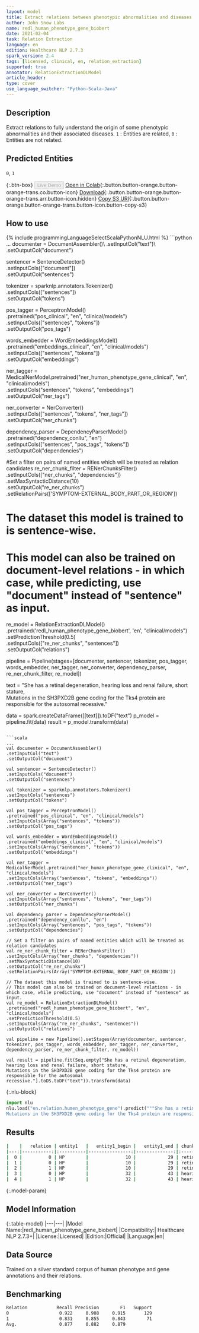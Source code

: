 ```yaml
---
layout: model
title: Extract relations between phenotypic abnormalities and diseases (ReDL)
author: John Snow Labs
name: redl_human_phenotype_gene_biobert
date: 2021-02-04
task: Relation Extraction
language: en
edition: Healthcare NLP 2.7.3
spark_version: 2.4
tags: [licensed, clinical, en, relation_extraction]
supported: true
annotator: RelationExtractionDLModel
article_header:
type: cover
use_language_switcher: "Python-Scala-Java"
---
```


## Description

Extract relations to fully understand the origin of some phenotypic abnormalities and their associated diseases. `1` : Entities are related, `0` : Entities are not related.

## Predicted Entities

`0`, `1`

{:.btn-box}
<button class="button button-orange" disabled>Live Demo</button>
[Open in Colab](https://colab.research.google.com/github/JohnSnowLabs/spark-nlp-workshop/blob/master/tutorials/Certification_Trainings/Healthcare/10.Clinical_Relation_Extraction.ipynb){:.button.button-orange.button-orange-trans.co.button-icon}
[Download](https://s3.amazonaws.com/auxdata.johnsnowlabs.com/clinical/models/redl_human_phenotype_gene_biobert_en_2.7.3_2.4_1612440673031.zip){:.button.button-orange.button-orange-trans.arr.button-icon.hidden}
[Copy S3 URI](s3://auxdata.johnsnowlabs.com/clinical/models/redl_human_phenotype_gene_biobert_en_2.7.3_2.4_1612440673031.zip){:.button.button-orange.button-orange-trans.button-icon.button-copy-s3}

## How to use



<div class="tabs-box" markdown="1">
{% include programmingLanguageSelectScalaPythonNLU.html %}
```python
...
documenter = DocumentAssembler()\
.setInputCol("text")\
.setOutputCol("document")

sentencer = SentenceDetector()\
.setInputCols(["document"])\
.setOutputCol("sentences")

tokenizer = sparknlp.annotators.Tokenizer()\
.setInputCols(["sentences"])\
.setOutputCol("tokens")

pos_tagger = PerceptronModel()\
.pretrained("pos_clinical", "en", "clinical/models") \
.setInputCols(["sentences", "tokens"])\
.setOutputCol("pos_tags")

words_embedder = WordEmbeddingsModel() \
.pretrained("embeddings_clinical", "en", "clinical/models") \
.setInputCols(["sentences", "tokens"]) \
.setOutputCol("embeddings")

ner_tagger = MedicalNerModel.pretrained("ner_human_phenotype_gene_clinical", "en", "clinical/models")\
.setInputCols("sentences", "tokens", "embeddings")\
.setOutputCol("ner_tags")

ner_converter = NerConverter() \
.setInputCols(["sentences", "tokens", "ner_tags"]) \
.setOutputCol("ner_chunks")

dependency_parser = DependencyParserModel() \
.pretrained("dependency_conllu", "en") \
.setInputCols(["sentences", "pos_tags", "tokens"]) \
.setOutputCol("dependencies")

#Set a filter on pairs of named entities which will be treated as relation candidates
re_ner_chunk_filter = RENerChunksFilter() \
.setInputCols(["ner_chunks", "dependencies"])\
.setMaxSyntacticDistance(10)\
.setOutputCol("re_ner_chunks")\
.setRelationPairs(['SYMPTOM-EXTERNAL_BODY_PART_OR_REGION'])

# The dataset this model is trained to is sentence-wise. 
# This model can also be trained on document-level relations - in which case, while predicting, use "document" instead of "sentence" as input.
re_model = RelationExtractionDLModel()\
.pretrained('redl_human_phenotype_gene_biobert', 'en', "clinical/models") \
.setPredictionThreshold(0.5)\
.setInputCols(["re_ner_chunks", "sentences"]) \
.setOutputCol("relations")

pipeline = Pipeline(stages=[documenter, sentencer, tokenizer, pos_tagger, words_embedder, ner_tagger, ner_converter, dependency_parser, re_ner_chunk_filter, re_model])

text = "She has a retinal degeneration, hearing loss and renal failure, short stature, \
Mutations in the SH3PXD2B gene coding for the Tks4 protein are responsible for the autosomal recessive."

data = spark.createDataFrame([[text]]).toDF("text")
p_model = pipeline.fit(data)
result = p_model.transform(data)
```

```scala
...
val documenter = DocumentAssembler() 
.setInputCol("text") 
.setOutputCol("document")

val sentencer = SentenceDetector()
.setInputCols("document")
.setOutputCol("sentences")

val tokenizer = sparknlp.annotators.Tokenizer()
.setInputCols("sentences")
.setOutputCol("tokens")

val pos_tagger = PerceptronModel()
.pretrained("pos_clinical", "en", "clinical/models") 
.setInputCols(Array("sentences", "tokens"))
.setOutputCol("pos_tags")

val words_embedder = WordEmbeddingsModel()
.pretrained("embeddings_clinical", "en", "clinical/models")
.setInputCols(Array("sentences", "tokens"))
.setOutputCol("embeddings")

val ner_tagger = MedicalNerModel.pretrained("ner_human_phenotype_gene_clinical", "en", "clinical/models")
.setInputCols(Array("sentences", "tokens", "embeddings"))
.setOutputCol("ner_tags") 

val ner_converter = NerConverter()
.setInputCols(Array("sentences", "tokens", "ner_tags"))
.setOutputCol("ner_chunks")

val dependency_parser = DependencyParserModel()
.pretrained("dependency_conllu", "en")
.setInputCols(Array("sentences", "pos_tags", "tokens"))
.setOutputCol("dependencies")

// Set a filter on pairs of named entities which will be treated as relation candidates
val re_ner_chunk_filter = RENerChunksFilter()
.setInputCols(Array("ner_chunks", "dependencies"))
.setMaxSyntacticDistance(10)
.setOutputCol("re_ner_chunks")
.setRelationPairs(Array('SYMPTOM-EXTERNAL_BODY_PART_OR_REGION'))

// The dataset this model is trained to is sentence-wise. 
// This model can also be trained on document-level relations - in which case, while predicting, use "document" instead of "sentence" as input.
val re_model = RelationExtractionDLModel()
.pretrained("redl_human_phenotype_gene_biobert", "en", "clinical/models")
.setPredictionThreshold(0.5)
.setInputCols(Array("re_ner_chunks", "sentences"))
.setOutputCol("relations")

val pipeline = new Pipeline().setStages(Array(documenter, sentencer, tokenizer, pos_tagger, words_embedder, ner_tagger, ner_converter, dependency_parser, re_ner_chunk_filter, re_model))

val result = pipeline.fit(Seq.empty["She has a retinal degeneration, hearing loss and renal failure, short stature, 
Mutations in the SH3PXD2B gene coding for the Tks4 protein are responsible for the autosomal recessive."].toDS.toDF("text")).transform(data)
```



{:.nlu-block}
```python
import nlu
nlu.load("en.relation.humen_phenotype_gene").predict("""She has a retinal degeneration, hearing loss and renal failure, short stature, \
Mutations in the SH3PXD2B gene coding for the Tks4 protein are responsible for the autosomal recessive.""")
```

</div>

## Results

```bash
|    |   relation | entity1   |   entity1_begin |   entity1_end | chunk1               | entity2   |   entity2_begin |   entity2_end | chunk2              |   confidence |
|---:|-----------:|:----------|----------------:|--------------:|:---------------------|:----------|----------------:|--------------:|:--------------------|-------------:|
|  0 |          0 | HP        |              10 |            29 | retinal degeneration | HP        |              32 |            43 | hearing loss        |     0.893809 |
|  1 |          0 | HP        |              10 |            29 | retinal degeneration | HP        |              49 |            61 | renal failure       |     0.958486 |
|  2 |          1 | HP        |              10 |            29 | retinal degeneration | HP        |             162 |           180 | autosomal recessive |     0.65584  |
|  3 |          0 | HP        |              32 |            43 | hearing loss         | HP        |              64 |            76 | short stature       |     0.707055 |
|  4 |          1 | HP        |              32 |            43 | hearing loss         | GENE      |              96 |           103 | SH3PXD2B            |     0.640802 |

```

{:.model-param}
## Model Information

{:.table-model}
|---|---|
|Model Name:|redl_human_phenotype_gene_biobert|
|Compatibility:| Healthcare NLP 2.7.3+|
|License:|Licensed|
|Edition:|Official|
|Language:|en|

## Data Source

Trained on a silver standard corpus of human phenotype and gene annotations and their relations.

## Benchmarking

```bash
Relation           Recall Precision        F1   Support
0                   0.922     0.908     0.915       129
1                   0.831     0.855     0.843        71
Avg.                0.877     0.882     0.879
```